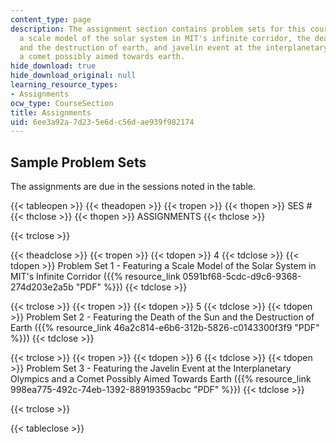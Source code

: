 ```yaml
---
content_type: page
description: The assignment section contains problem sets for this course featuring
  a scale model of the solar system in MIT's infinite corridor, the death of the sun
  and the destruction of earth, and javelin event at the interplanetary Olympics and
  a comet possibly aimed towards earth.
hide_download: true
hide_download_original: null
learning_resource_types:
- Assignments
ocw_type: CourseSection
title: Assignments
uid: 6ee3a92a-7d23-5e6d-c56d-ae939f982174
---
```


Sample Problem Sets
-------------------

The assignments are due in the sessions noted in the table.

{{< tableopen >}}
{{< theadopen >}}
{{< tropen >}}
{{< thopen >}}
SES #
{{< thclose >}}
{{< thopen >}}
ASSIGNMENTS
{{< thclose >}}

{{< trclose >}}

{{< theadclose >}}
{{< tropen >}}
{{< tdopen >}}
4
{{< tdclose >}}
{{< tdopen >}}
Problem Set 1 - Featuring a Scale Model of the Solar System in MIT's Infinite Corridor ({{% resource_link 0591bf68-5cdc-d9c6-9368-274d203e2a5b "PDF" %}})
{{< tdclose >}}

{{< trclose >}}
{{< tropen >}}
{{< tdopen >}}
5
{{< tdclose >}}
{{< tdopen >}}
Problem Set 2 - Featuring the Death of the Sun and the Destruction of Earth ({{% resource_link 46a2c814-e6b6-312b-5826-c0143300f3f9 "PDF" %}})
{{< tdclose >}}

{{< trclose >}}
{{< tropen >}}
{{< tdopen >}}
6
{{< tdclose >}}
{{< tdopen >}}
Problem Set 3 - Featuring the Javelin Event at the Interplanetary Olympics and a Comet Possibly Aimed Towards Earth ({{% resource_link 998ea775-492c-74eb-1392-88919359acbc "PDF" %}})
{{< tdclose >}}

{{< trclose >}}

{{< tableclose >}}